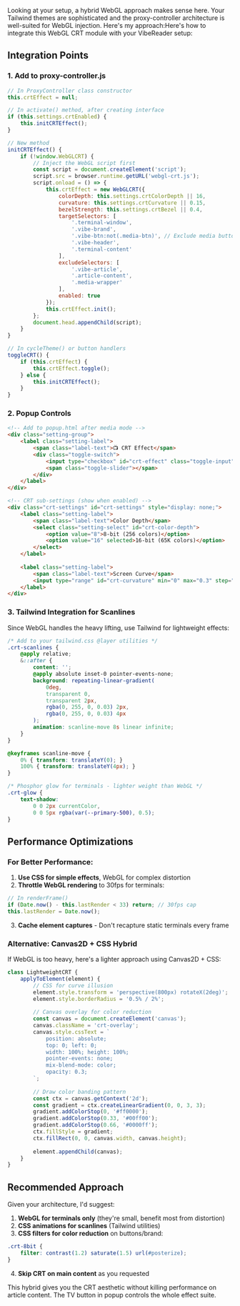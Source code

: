 Looking at your setup, a hybrid WebGL approach makes sense here. Your Tailwind themes are sophisticated and the proxy-controller architecture is well-suited for WebGL injection. Here's my approach:Here's how to integrate this WebGL CRT module with your VibeReader setup:

## Integration Points

### 1. **Add to proxy-controller.js**
```javascript
// In ProxyController class constructor
this.crtEffect = null;

// In activate() method, after creating interface
if (this.settings.crtEnabled) {
    this.initCRTEffect();
}

// New method
initCRTEffect() {
    if (!window.WebGLCRT) {
        // Inject the WebGL script first
        const script = document.createElement('script');
        script.src = browser.runtime.getURL('webgl-crt.js');
        script.onload = () => {
            this.crtEffect = new WebGLCRT({
                colorDepth: this.settings.crtColorDepth || 16,
                curvature: this.settings.crtCurvature || 0.15,
                bezelStrength: this.settings.crtBezel || 0.4,
                targetSelectors: [
                    '.terminal-window',
                    '.vibe-brand',
                    '.vibe-btn:not(.media-btn)', // Exclude media buttons
                    '.vibe-header',
                    '.terminal-content'
                ],
                excludeSelectors: [
                    '.vibe-article',
                    '.article-content',
                    '.media-wrapper'
                ],
                enabled: true
            });
            this.crtEffect.init();
        };
        document.head.appendChild(script);
    }
}

// In cycleTheme() or button handlers
toggleCRT() {
    if (this.crtEffect) {
        this.crtEffect.toggle();
    } else {
        this.initCRTEffect();
    }
}
```

### 2. **Popup Controls**
```html
<!-- Add to popup.html after media mode -->
<div class="setting-group">
    <label class="setting-label">
        <span class="label-text">📺 CRT Effect</span>
        <div class="toggle-switch">
            <input type="checkbox" id="crt-effect" class="toggle-input">
            <span class="toggle-slider"></span>
        </div>
    </label>
</div>

<!-- CRT sub-settings (show when enabled) -->
<div class="crt-settings" id="crt-settings" style="display: none;">
    <label class="setting-label">
        <span class="label-text">Color Depth</span>
        <select class="setting-select" id="crt-color-depth">
            <option value="8">8-bit (256 colors)</option>
            <option value="16" selected>16-bit (65K colors)</option>
        </select>
    </label>
    
    <label class="setting-label">
        <span class="label-text">Screen Curve</span>
        <input type="range" id="crt-curvature" min="0" max="0.3" step="0.01" value="0.15">
    </label>
</div>
```

### 3. **Tailwind Integration for Scanlines**

Since WebGL handles the heavy lifting, use Tailwind for lightweight effects:

```css
/* Add to your tailwind.css @layer utilities */
.crt-scanlines {
    @apply relative;
    &::after {
        content: '';
        @apply absolute inset-0 pointer-events-none;
        background: repeating-linear-gradient(
            0deg,
            transparent 0,
            transparent 2px,
            rgba(0, 255, 0, 0.03) 2px,
            rgba(0, 255, 0, 0.03) 4px
        );
        animation: scanline-move 8s linear infinite;
    }
}

@keyframes scanline-move {
    0% { transform: translateY(0); }
    100% { transform: translateY(4px); }
}

/* Phosphor glow for terminals - lighter weight than WebGL */
.crt-glow {
    text-shadow: 
        0 0 2px currentColor,
        0 0 5px rgba(var(--primary-500), 0.5);
}
```

## Performance Optimizations

### For Better Performance:
1. **Use CSS for simple effects**, WebGL for complex distortion
2. **Throttle WebGL rendering** to 30fps for terminals:
```javascript
// In renderFrame()
if (Date.now() - this.lastRender < 33) return; // 30fps cap
this.lastRender = Date.now();
```

3. **Cache element captures** - Don't recapture static terminals every frame

### Alternative: Canvas2D + CSS Hybrid

If WebGL is too heavy, here's a lighter approach using Canvas2D + CSS:

```javascript
class LightweightCRT {
    applyToElement(element) {
        // CSS for curve illusion
        element.style.transform = 'perspective(800px) rotateX(2deg)';
        element.style.borderRadius = '0.5% / 2%';
        
        // Canvas overlay for color reduction
        const canvas = document.createElement('canvas');
        canvas.className = 'crt-overlay';
        canvas.style.cssText = `
            position: absolute;
            top: 0; left: 0;
            width: 100%; height: 100%;
            pointer-events: none;
            mix-blend-mode: color;
            opacity: 0.3;
        `;
        
        // Draw color banding pattern
        const ctx = canvas.getContext('2d');
        const gradient = ctx.createLinearGradient(0, 0, 3, 3);
        gradient.addColorStop(0, '#ff0000');
        gradient.addColorStop(0.33, '#00ff00');
        gradient.addColorStop(0.66, '#0000ff');
        ctx.fillStyle = gradient;
        ctx.fillRect(0, 0, canvas.width, canvas.height);
        
        element.appendChild(canvas);
    }
}
```

## Recommended Approach

Given your architecture, I'd suggest:

1. **WebGL for terminals only** (they're small, benefit most from distortion)
2. **CSS animations for scanlines** (Tailwind utilities)
3. **CSS filters for color reduction** on buttons/brand:
```css
.crt-8bit {
    filter: contrast(1.2) saturate(1.5) url(#posterize);
}
```

4. **Skip CRT on main content** as you requested

This hybrid gives you the CRT aesthetic without killing performance on article content. The TV button in popup controls the whole effect suite.
